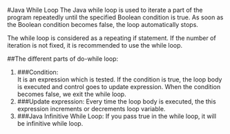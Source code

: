 #Java While Loop
The Java while loop is used to iterate a part of the program repeatedly until the specified Boolean condition is true. As soon as the Boolean condition becomes false, the loop automatically stops.

The while loop is considered as a repeating if statement. If the number of iteration is not fixed, it is recommended to use the while loop.

##The different parts of do-while loop:

1. ###Condition:   
It is an expression which is tested. If the condition is true, the loop body is executed and control goes to update expression. When the condition becomes false, we exit the while loop.
2. ###Update expression: 
Every time the loop body is executed, the this expression increments or decrements loop variable.
4. ###Java Infinitive While Loop:
   If you pass true in the while loop, it will be infinitive while loop.